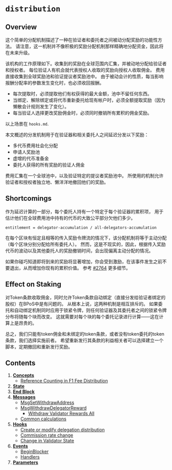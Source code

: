<!--
order: 0
title: Distribution Overview
parent:
  title: "distribution"
-->

# `distribution`

## Overview


这个简单的分配机制描述了一种在验证者和委托者之间被动分配奖励的功能性方法。
请注意，这一机制并不像积极的奖励分配机制那样精确地分配资金，因此将在未来升级。

该机构的工作原理如下。收集到的奖励在全球范围内汇集，并被动地分配给验证者和授权者。
每位验证人有机会就代表授权人收取的奖励向授权人收取佣金。
费用直接收集到全球奖励池和验证提议者奖励池中。
由于被动会计的性质，每当影响报酬分配率的参数发生变化时，也必须收回报酬。

- 每次提取时，必须提取他们有权获得的最大金额，池中不留任何东西。
- 当绑定、解除绑定或将代币重新委托给现有帐户时，必须全额提取奖励（因为懒散会计规则发生了变化）。
- 每当验证人选择更改奖励佣金时，必须同时撤销所有累积的佣金奖励。

以上场景在 `hooks.md`.

本文概述的分发机制用于在验证器和相关委托人之间延迟分发以下奖励：

- 多代币费用社会化分配
- 申请人奖励池
- 虚增的代币准备金
- 委托人获得的所有奖励的验证人佣金

费用汇集在一个全球池中，以及验证特定的提议者奖励池中。
所使用的机制允许验证者和授权者独立地、懒洋洋地撤回他们的奖励。

## Shortcomings

作为延迟计算的一部分，每个委托人持有一个特定于每个验证器的累积项， 用于估计他们在全球费用池中持有的代币的大致公平部分欠他们多少。

```
entitlement = delegator-accumulation / all-delegators-accumulation
```

在每个区块有恒定且相等的传入奖励令牌流的情况下，该分配机制将等于主动分配（每个区块分别分配给所有委托人）。
然而，这是不现实的，因此，根据传入奖励代币的波动以及其他委托人的奖励撤销时间，会出现偏离主动分配的情况。

如果你碰巧知道即将到来的奖励将显著增加，你会受到激励，在该事件发生之前不要退出，从而增加你现有的累积价值。
 参考 [#2764](https://github.com/cosmos/cosmos-sdk/issues/2764) 更多细节。

## Effect on Staking

对Token条款收取佣金，同时允许Token条款自动绑定（直接分发给验证者绑定的股权）在BPoS中是有问题的。
从根本上说，这两种机制是相互排斥的。
如果委托和自动绑定机制同时应用于锁紧令牌，则任何验证器及其委托者之间的锁紧令牌分布将随每个块而改变。
这就需要对每个块的每个委托记录进行计算——这在计算上是昂贵的。

总之，我们只能有token佣金和未绑定的token条款，或者没有token委托的token条款，我们选择实施前者。
希望重新发行其条款的利益相关者可以选择建立一个脚本，定期撤回和重新发行奖励。

## Contents

1. **[Concepts](01_concepts.md)**
    - [Reference Counting in F1 Fee Distribution](01_concepts.md#reference-counting-in-f1-fee-distribution)
2. **[State](02_state.md)**
3. **[End Block](03_end_block.md)**
4. **[Messages](04_messages.md)**
    - [MsgSetWithdrawAddress](04_messages.md#msgsetwithdrawaddress)
    - [MsgWithdrawDelegatorReward](04_messages.md#msgwithdrawdelegatorreward)
        - [Withdraw Validator Rewards All](04_messages.md#withdraw-validator-rewards-all)
    - [Common calculations ](04_messages.md#common-calculations-)
5. **[Hooks](05_hooks.md)**
    - [Create or modify delegation distribution](05_hooks.md#create-or-modify-delegation-distribution)
    - [Commission rate change](05_hooks.md#commission-rate-change)
    - [Change in Validator State](05_hooks.md#change-in-validator-state)
6. **[Events](06_events.md)**
    - [BeginBlocker](06_events.md#beginblocker)
    - [Handlers](06_events.md#handlers)
7. **[Parameters](07_params.md)**
